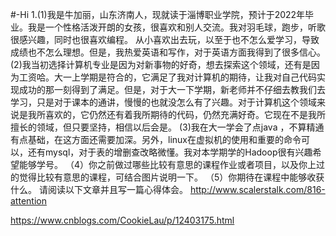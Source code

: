 #-Hi
1.(1)我是牛加丽，山东济南人，现就读于淄博职业学院，预计于2022年毕业。我是一个性格活泼开朗的女孩，很喜欢和别人交流。我对羽毛球，跑步，听歌很感兴趣，同时也很喜欢编程。
从小喜欢出去玩，以至于也不怎么爱学习，导致成绩也不怎么理想。但是，我热爱英语和写作，对于英语方面我得到了很多信心。
(2)我当初选择计算机专业是因为对新事物的好奇，想去探索这个领域，还有是因为工资哈。大一上学期是符合的，它满足了我对计算机的期待，让我对自己代码实现成功的那一刻得到了满足。但是，对于大一下学期，新老师并不仔细去教我们去学习，只是对于课本的通讲，慢慢的也就没怎么有了兴趣。对于计算机这个领域来说是我所喜欢的，它仍然还有着我所期待的代码，仍然充满好奇。它现在不是我所擅长的领域，但只要坚持，相信以后会是。
(3)我在大一学会了点java ，不算精通有点基础，在这方面还需要加深。另外，linux在虚拟机的使用和重要的命令可以，还有mysql，对于表的增删查改略微懂。我对本学期学的Hadoop很有兴趣希望能够学号。
（4）你之前做过哪些比较有意思的课程作业或者项目，以及你上过的觉得比较有意思的课程，可结合图片说明一下。
（5）你期待在课程中能够收获什么。
请阅读以下文章并且写一篇心得体会。
http://www.scalerstalk.com/816-attention
 
https://www.cnblogs.com/CookieLau/p/12403175.html
